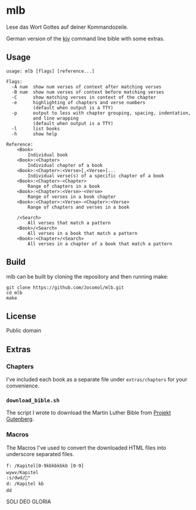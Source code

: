 # mlb

Lese das Wort Gottes auf deiner Kommandozeile.

German version of the [kjv](https://github.com/layeh/kjv) command line bible with some extras.

## Usage

    usage: mlb [flags] [reference...]

    Flags:
      -A num  show num verses of context after matching verses
      -B num  show num verses of context before matching verses
      -C      show matching verses in context of the chapter
      -e      highlighting of chapters and verse numbers
              (default when output is a TTY)
      -p      output to less with chapter grouping, spacing, indentation,
              and line wrapping
              (default when output is a TTY)
      -l      list books
      -h      show help

    Reference:
        <Book>
            Individual book
        <Book>:<Chapter>
            Individual chapter of a book
        <Book>:<Chapter>:<Verse>[,<Verse>]...
            Individual verse(s) of a specific chapter of a book
        <Book>:<Chapter>-<Chapter>
            Range of chapters in a book
        <Book>:<Chapter>:<Verse>-<Verse>
            Range of verses in a book chapter
        <Book>:<Chapter>:<Verse>-<Chapter>:<Verse>
            Range of chapters and verses in a book

        /<Search>
            All verses that match a pattern
        <Book>/<Search>
            All verses in a book that match a pattern
        <Book>:<Chapter>/<Search>
            All verses in a chapter of a book that match a pattern

## Build

mlb can be built by cloning the repository and then running make:

    git clone https://github.com/Jocomol/mlb.git
    cd mlb
    make

## License

Public domain

## Extras
### Chapters
I've included each book as a separate file under `extras/chapters` for your convenience.

### `download_bible.sh`
The script I wrote to download the Martin Luther Bible from [Projekt Gutenberg](https://www.projekt-gutenberg.org).

### Macros
The Macros I've used to convert the downloaded HTML files into underscore separated files.
```
f: /Kapitel[0-9kbkbkbkb [0-9]wywv/Kapitel:s/dwd/"
d: /Kapitel kb dd
```

SOLI DEO GLORIA
